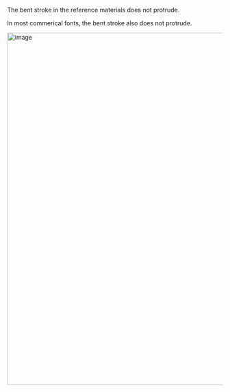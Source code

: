 The bent stroke in the reference materials does not protrude.

In most commerical fonts, the bent stroke also does not protrude.

<img width="822" alt="image" src="https://github.com/hfhchan/hk-font-guide/assets/8191296/8058e16b-73dc-42d1-bc9c-fd01f4d09b5e">

